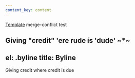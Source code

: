 ```yaml
---
content_key: content
---
```

[Template](../../patterns/03-templates-00-page/03-templates-00-page.html) merge-conflict test

Giving \"credit"
'ere rude is 'dude'
~*~
---
el: .byline
title: Byline
---
Giving credit where credit is due
